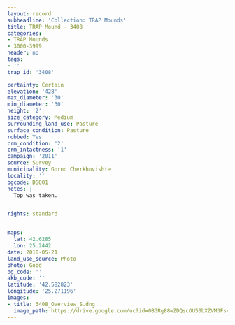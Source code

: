 ```yaml
---
layout: record
subheadline: 'Collection: TRAP Mounds'
title: TRAP Mound - 3408
categories:
- TRAP Mounds
- 3000-3999
header: no
tags:
- ''
trap_id: '3408'

certainty: Certain
elevation: '428'
max_diameter: '30'
min_diameter: '30'
height: '2'
size_category: Medium
surrounding_land_use: Pasture
surface_condition: Pasture
robbed: Yes
crm_condition: '2'
crm_intactness: '1'
campaign: '2011'
source: Survey
municipality: Gorno Cherkhovishte
locality: ''
bgcode: DS001
notes: |-
  Top was taken.


rights: standard


maps:
  lat: 42.6285
  lon: 25.2442
date: 2018-05-21
land_use_source: Photo
photo: Good
bg_code: ''
akb_code: ''
latitude: '42.582823'
longitude: '25.271196'
images:
- title: 3408_Overview_S.dng
  image_path: https://drive.google.com/uc?id=0B3Rg88wZDQscOU50bXZVM3FscGs
---
```

